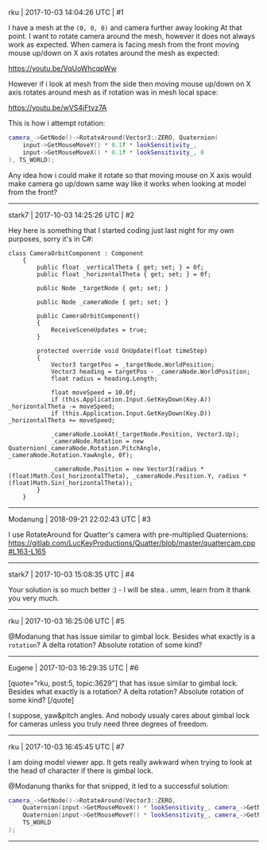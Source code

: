 rku | 2017-10-03 14:04:26 UTC | #1

I have a mesh at the `(0, 0, 0)` and camera further away looking At that point. I want to rotate camera around the mesh, however it does not always work as expected. When camera is facing mesh from the front moving mouse up/down on X axis rotates around the mesh as expected:

https://youtu.be/VqUoWhcqpWw

However if i look at mesh from the side then moving mouse up/down on X axis rotates around mesh as if rotation was in mesh local space:

https://youtu.be/wVS4jFtvz7A

This is how i attempt rotation:

```cpp
camera_->GetNode()->RotateAround(Vector3::ZERO, Quaternion(
    input->GetMouseMoveY() * 0.1f * lookSensitivity_,
    input->GetMouseMoveX() * 0.1f * lookSensitivity_, 0
), TS_WORLD);
```

Any idea how i could make it rotate so that moving mouse on X axis would make camera go up/down same way like it works when looking at model from the front?

-------------------------

stark7 | 2017-10-03 14:25:26 UTC | #2

Hey here is something that I started coding just last night for my own purposes, sorry it's in C#:

    class CameraOrbitComponent : Component
        {
            public float _verticalTheta { get; set; } = 0f;
            public float _horizontalTheta { get; set; } = 0f;

            public Node _targetNode { get; set; }

            public Node _cameraNode { get; set; }

            public CameraOrbitComponent()
            {
                ReceiveSceneUpdates = true;
            }

            protected override void OnUpdate(float timeStep)
            {
                Vector3 targetPos = _targetNode.WorldPosition;
                Vector3 heading = targetPos - _cameraNode.WorldPosition;
                float radius = heading.Length;
                
                float moveSpeed = 10.0f;
                if (this.Application.Input.GetKeyDown(Key.A)) _horizontalTheta -= moveSpeed;
                if (this.Application.Input.GetKeyDown(Key.D)) _horizontalTheta += moveSpeed;

                _cameraNode.LookAt(_targetNode.Position, Vector3.Up);
                _cameraNode.Rotation = new Quaternion(_cameraNode.Rotation.PitchAngle, _cameraNode.Rotation.YawAngle, 0f);

                _cameraNode.Position = new Vector3(radius * (float)Math.Cos(_horizontalTheta), _cameraNode.Position.Y, radius * (float)Math.Sin(_horizontalTheta));
            }
        }

-------------------------

Modanung | 2018-09-21 22:02:43 UTC | #3

I use RotateAround for Quatter's camera with pre-multiplied Quaternions:
https://gitlab.com/LucKeyProductions/Quatter/blob/master/quattercam.cpp#L163-L165

-------------------------

stark7 | 2017-10-03 15:08:35 UTC | #4

Your solution is so much better :) - I will be stea.. umm, learn from it thank you very much.

-------------------------

rku | 2017-10-03 16:25:06 UTC | #5

@Modanung that has issue similar to gimbal lock. Besides what exactly is a `rotation`? A delta rotation? Absolute rotation of some kind?

-------------------------

Eugene | 2017-10-03 16:29:35 UTC | #6

[quote="rku, post:5, topic:3629"]
that has issue similar to gimbal lock. Besides what exactly is a rotation? A delta rotation? Absolute rotation of some kind?
[/quote]

I suppose, yaw&pitch angles. And nobody usualy cares about gimbal lock for cameras unless you truly need three degrees of freedom.

-------------------------

rku | 2017-10-03 16:45:45 UTC | #7

I am doing model viewer app. It gets really awkward when trying to look at the head of character if there is gimbal lock.

@Modanung thanks for that snipped, it led to a successful solution:

```cpp
camera_->GetNode()->RotateAround(Vector3::ZERO,
    Quaternion(input->GetMouseMoveX() * lookSensitivity_, camera_->GetNode()->GetUp()) * 
    Quaternion(input->GetMouseMoveY() * lookSensitivity_, camera_->GetNode()->GetRight()),
    TS_WORLD
); 
```

-------------------------

